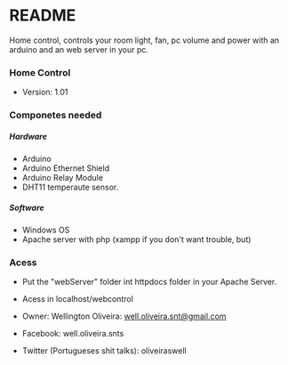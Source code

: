 # README #

Home control, controls your room light, fan, pc volume and power with an arduino and an web server in your pc.

### Home Control ###

* Version: 1.01

### Componetes needed ###

##### Hardware #####

* Arduino
* Arduino Ethernet Shield
* Arduino Relay Module
* DHT11 temperaute sensor.

##### Software #####

* Windows OS
* Apache server with php (xampp if you don't want trouble, but)

### Acess ###

* Put the "webServer" folder int httpdocs folder in your Apache Server.
* Acess in localhost/webcontrol

* Owner: Wellington Oliveira: well.oliveira.snt@gmail.com
* Facebook: well.oliveira.snts
* Twitter (Portugueses shit talks): oliveiraswell